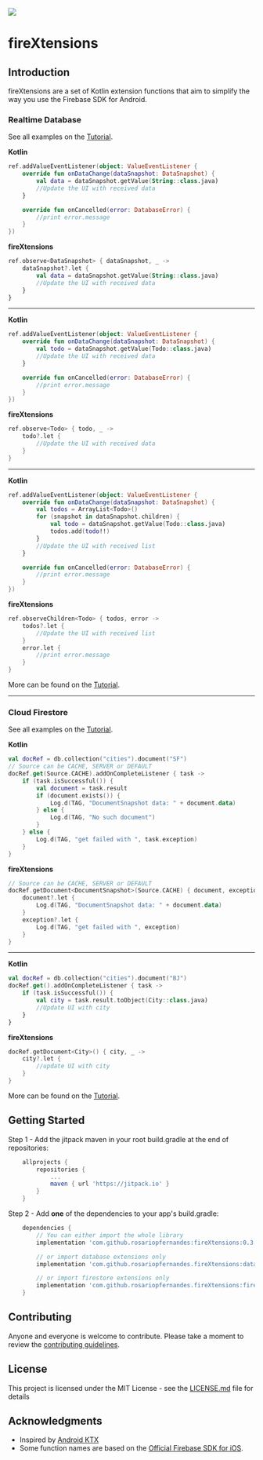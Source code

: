 [![](https://jitpack.io/v/rosariopfernandes/fireXtensions.svg)](https://jitpack.io/#rosariopfernandes/fireXtensions)

# fireXtensions

## Introduction

fireXtensions are a set of Kotlin extension functions that aim to simplify the way you use the
 Firebase SDK for Android.

### Realtime Database
See all examples on the [Tutorial](tutorials/realtime-database.md).

**Kotlin**
```kotlin
ref.addValueEventListener(object: ValueEventListener {
    override fun onDataChange(dataSnapshot: DataSnapshot) {
        val data = dataSnapshot.getValue(String::class.java)
        //Update the UI with received data
    }

    override fun onCancelled(error: DatabaseError) {
        //print error.message
    }
})
```

**fireXtensions**
```kotlin
ref.observe<DataSnapshot> { dataSnapshot, _ ->
    dataSnapshot?.let {
        val data = dataSnapshot.getValue(String::class.java)
        //Update the UI with received data
    }
}
```
----
**Kotlin**
```kotlin
ref.addValueEventListener(object: ValueEventListener {
    override fun onDataChange(dataSnapshot: DataSnapshot) {
        val todo = dataSnapshot.getValue(Todo::class.java)
        //Update the UI with received data
    }

    override fun onCancelled(error: DatabaseError) {
        //print error.message
    }
})
```

**fireXtensions**
```kotlin
ref.observe<Todo> { todo, _ ->
    todo?.let {
        //Update the UI with received data
    }
}
```
----

**Kotlin**
```kotlin
ref.addValueEventListener(object: ValueEventListener {
    override fun onDataChange(dataSnapshot: DataSnapshot) {
        val todos = ArrayList<Todo>()
        for (snapshot in dataSnapshot.children) {
            val todo = dataSnapshot.getValue(Todo::class.java)
            todos.add(todo!!)
        }
        //Update the UI with received list
    }

    override fun onCancelled(error: DatabaseError) {
        //print error.message
    }
})
```
**fireXtensions**
```kotlin
ref.observeChildren<Todo> { todos, error ->
    todos?.let {
        //Update the UI with received list
    }
    error.let {
        //print error.message
    }
}
```
More can be found on the [Tutorial](tutorials/realtime-database.md).

----

### Cloud Firestore
See all examples on the [Tutorial](tutorials/cloud-firestore.md).

**Kotlin**
```kotlin
val docRef = db.collection("cities").document("SF")
// Source can be CACHE, SERVER or DEFAULT
docRef.get(Source.CACHE).addOnCompleteListener { task ->
    if (task.isSuccessful()) {
        val document = task.result
        if (document.exists()) {
            Log.d(TAG, "DocumentSnapshot data: " + document.data)
        } else {
            Log.d(TAG, "No such document")
        }
    } else {
        Log.d(TAG, "get failed with ", task.exception)
    }
}
```

**fireXtensions**
```kotlin
// Source can be CACHE, SERVER or DEFAULT
docRef.getDocument<DocumentSnapshot>(Source.CACHE) { document, exception ->
    document?.let {
        Log.d(TAG, "DocumentSnapshot data: " + document.data)
    }
    exception?.let {
        Log.d(TAG, "get failed with ", exception)
    }
}
```
----

**Kotlin**
```kotlin
val docRef = db.collection("cities").document("BJ")
docRef.get().addOnCompleteListener { task ->
    if (task.isSuccessful()) {
        val city = task.result.toObject(City::class.java)
        //Update UI with city
    }
}
```

**fireXtensions**
```kotlin
docRef.getDocument<City>() { city, _ ->
    city?.let {
        //update UI with city
    }
}
```
More can be found on the [Tutorial](tutorials/cloud-firestore.md).


## Getting Started
Step 1 - Add the jitpack maven in your root build.gradle at the end of repositories:
```gradle
    allprojects {
        repositories {
            ...
            maven { url 'https://jitpack.io' }
        }
    }
```
Step 2 - Add **one** of the dependencies to your app's build.gradle:
```gradle
    dependencies {
        // You can either import the whole library
        implementation 'com.github.rosariopfernandes:fireXtensions:0.3.4'

        // or import database extensions only
        implementation 'com.github.rosariopfernandes.fireXtensions:database:0.3.4'

        // or import firestore extensions only
        implementation 'com.github.rosariopfernandes.fireXtensions:firestore:0.3.4'
    }
```

## Contributing
Anyone and everyone is welcome to contribute. Please take a moment to
review the [contributing guidelines](CONTRIBUTING.md).

## License
This project is licensed under the MIT License - see the [LICENSE.md](LICENSE.md) file for details

## Acknowledgments
* Inspired by [Android KTX](https://github.com/android/android-ktx)
* Some function names are based on the
 [Official Firebase SDK for iOS](https://firebase.google.com/docs/database/ios/read-and-write).
